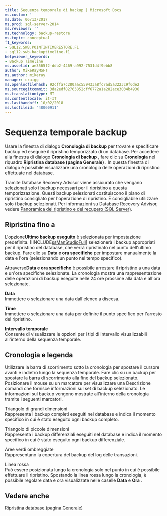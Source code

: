 ```yaml
---
title: Sequenza temporale di backup | Microsoft Docs
ms.custom: ''
ms.date: 06/13/2017
ms.prod: sql-server-2014
ms.reviewer: ''
ms.technology: backup-restore
ms.topic: conceptual
f1_keywords:
- SQL12.SWB.POINTINTIMERESTORE.F1
- sql12.swb.backuptimeline.f1
helpviewer_keywords:
- Backup Timeline
ms.assetid: ae3565f2-ddb2-4469-a992-7531d4f9ebb8
author: MikeRayMSFT
ms.author: mikeray
manager: craigg
ms.openlocfilehash: 92cffa7c280aac559433a8fc7ad5a3223c9f6de2
ms.sourcegitcommit: 3da2edf82763852cff6772a1a282ace3034b4936
ms.translationtype: MT
ms.contentlocale: it-IT
ms.lasthandoff: 10/02/2018
ms.locfileid: "48060911"
---
```

# <a name="backup-timeline"></a>Sequenza temporale backup
  Usare la finestra di dialogo **Cronologia di backup** per trovare e specificare backup ed eseguire il ripristino temporizzato di un database. Per accedere alla finestra di dialogo **Cronologia di backup** , fare clic su **Cronologia** nel riquadro **Ripristina database (pagina Generale)** . In questa finestra di dialogo è possibile visualizzare una cronologia delle operazioni di ripristino effettuate nel database.  
  
 Tramite Database Recovery Advisor viene assicurato che vengano selezionati solo i backup necessari per il ripristino a questa temporizzazione. Questi backup selezionati costituiscono il piano di ripristino consigliato per l'operazione di ripristino. È consigliabile utilizzare solo i backup selezionati. Per informazioni su Database Recovery Advisor, vedere [Panoramica del ripristino e del recupero &#40;SQL Server&#41;](restore-and-recovery-overview-sql-server.md).  
  
## <a name="restore-to"></a>Ripristina fino a  
 L'opzione**Ultimo backup eseguito** è selezionata per impostazione predefinita. [!INCLUDE[ssManStudioFull](../../includes/ssmanstudiofull-md.md)] selezionerà i backup appropriati per il ripristino del database, che verrà ripristinato nel punto dell'ultimo backup. Fare clic su **Data e ora specifiche** per impostare manualmente la data e l'ora (selezionando un punto nel tempo specifico).  
  
 Attraverso**Data e ora specifiche** è possibile arrestare il ripristino a una data e un'ora specifiche selezionate. La cronologia mostra una rappresentazione delle operazioni di backup eseguite nelle 24 ore prossime alla data e all'ora selezionate.  
  
 **Data**  
 Immettere o selezionare una data dall'elenco a discesa.  
  
 **Time**  
 Immettere o selezionare una data per definire il punto specifico per l'arresto del ripristino.  
  
 **Intervallo temporale**  
 Consente di visualizzare le opzioni per i tipi di intervallo visualizzabili all'interno della sequenza temporale.  
  
## <a name="timeline-and-legend"></a>Cronologia e legenda  
 Utilizzare la barra di scorrimento sotto la cronologia per spostare il cursore avanti e indietro lungo la sequenza temporale. Fare clic su un backup per spostare la barra di scorrimento alla fine del backup selezionato. Posizionare il mouse su un marcatore per visualizzare una Descrizione comandi che fornisce informazioni sul set di backup selezionato. Le informazioni sul backup vengono mostrate all'interno della cronologia tramite i seguenti marcatori.  
  
 Triangolo di grandi dimensioni  
 Rappresenta i backup completi eseguiti nel database e indica il momento specifico in cui è stato eseguito ogni backup completo.  
  
 Triangolo di piccole dimensioni  
 Rappresenta i backup differenziali eseguiti nel database e indica il momento specifico in cui è stato eseguito ogni backup differenziale.  
  
 Aree verdi ombreggiate  
 Rappresentano la copertura del backup del log delle transazioni.  
  
 Linea rossa  
 Può essere posizionata lungo la cronologia solo nel punto in cui è possibile effettuare il ripristino. Spostando la linea rossa lungo la cronologia, è possibile regolare data e ora visualizzate nelle caselle **Data** e **Ora** .  
  
## <a name="see-also"></a>Vedere anche  
 [Ripristina database &#40;pagina Generale&#41;](../../integration-services/general-page-of-integration-services-designers-options.md)  
  
  
